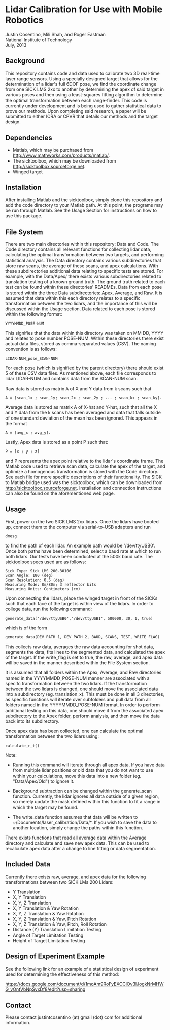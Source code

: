 Lidar Calibration for Use with Mobile Robotics
====================================

Justin Cosentino, Mili Shah, and Roger Eastman  
National Institute of Technology  
July, 2013  

Background 
----------

This repository contains code and data used to calibrate two 3D real-time 
laser range sensors. Using a specially designed target that allows for the
determination of a lidar's full 6DOF pose, we find the coordinate change 
from one SICK LMS 2xx to another by determining the apex of said target 
in various poses and then using a least-squares fitting algorithm to
determine the optimal transformation between each range-finder. This code
is currently under development and is being used to gather statistical
data to prove our methods. Upon completing said research, a paper will be
submitted to either ICRA or CPVR that details our methods and the target
design.

Dependencies
-----------
- Matlab, which may be purchased from http://www.mathworks.com/products/matlab/.  
- The sicktoolbox, which may be downloaded from http://sicktoolbox.sourceforge.net.
- Winged target

Installation
------------
After installing Matlab and the sicktoolbox, simply clone this repository 
and add the code directory to your Matlab path. At this point, the programs
may be run through Matlab. See the Usage Section for instructions on how to
use this package.

File System
-----------

There are two main directories within this repository: Data and Code. The 
Code directory contains all relevant functions for collecting lidar data, 
calculating the optimal transformation between two targets, and performing
statistical analysis. The Data directory contains various subdirectories 
that store raw scans, the average of these scans, and apex calculations.
With these subdirectories additional data relating to specific tests are 
stored. For example, with the Data/Apex/ there exists various 
subdirectories related to translation testing of a known ground truth. 
The ground truth related to each test can be found within these 
directories' READMEs. Data from each pose is stored within the three Data
subdirectories: Apex, Average, and Raw. It is assumed that data within this
each directory relates to a specific transformation between the two lidars,
and the importance of this will be discussed within the Usage section. Data
related to each pose is stored within the following format: 

    YYYYMMDD_POSE-NUM
    
This signifies that the data within this directory was taken on MM DD, YYYY 
and relates to pose number POSE-NUM. Within these directories there exist 
actual data files, stored as comma-separated values (CSV). The naming 
convention is as follows:

    LIDAR-NUM_pose_SCAN-NUM
    
For each pose (which is signified by the parent directory) there should exist
5 of these CSV data files. As mentioned above, each file corresponds to lidar 
LIDAR-NUM and contains data from the SCAN-NUM scan.

Raw data is stored as matrix A of X and Y data from k scans such that

    A = [scan_1x ; scan_1y; scan_2x ; scan_2y ; ... ; scan_kx ; scan_ky].

Average data is stored as matrix A of X-hat and Y-hat, such that all the X
and Y data from the k scans has been averaged and data that falls outside 
of one standard deviation of the mean has been ignored. This appears in the
format 

    A = [avg_x ; avg_y].

Lastly, Apex data is stored as a point P such that:

    P = [x ; y ; z]
    
and P represents the apex point relative to the lidar's coordinate frame. 
The Matlab code used to retrieve scan data, calculate the apex of the 
target, and optimize a homogenous transformation is stored with the Code 
directory. See each file for more specific descriptions of their 
functionality. The SICK to Matlab bridge used was the sicktoolbox, which 
can be downloaded from http://sicktoolbox.sourceforge.net. Installation and
connection instructions can also be found on the aforementioned web page.

Usage
-----

First, power on the two SICK LMS 2xx lidars. Once the lidars have booted
up, connect them to the computer via serial-to-USB adapters and run  

    dmesg
    
to find the path of each lidar. An example path would be '/dev/ttyUSB0'.
Once both paths have been determined, select a baud rate at which to run
both lidars. Our tests have been conducted at the 500k baud rate. The 
sicktoolbox specs used are as follows:

    Sick Type: Sick LMS 200-30106
    Scan Angle: 180 (deg)
    Scan Resolution: 0.5 (deg)
    Measuring Mode: 8m/80m; 3 reflector bits
    Measuring Units: Centimeters (cm)

Upon connecting the lidars, place the winged target in front of the SICKs
such that each face of the target is within view of the lidars. In order
to college data, run the following command: 

    generate_data('/dev/ttyUSB0','/dev/ttyUSB1', 500000, 30, 1, true)

which is of the form

    generate_data(DEV_PATH_1, DEV_PATH_2, BAUD, SCANS, TEST, WRITE_FLAG)

This collects raw data, averages the raw data accounting for shot data, 
segments the data, fits lines to the segmented data, and calculated the
apex of the target. If the write_flag is set to true, the raw, average,
and apex data will be saved in the manner described within the File
System section. 

It is assumed that all folders within the Apex, Average, and Raw
directories named in the YYYYMMDD_POSE-NUM manner are associated with
a specifc transformation between the two lidars. If the transformation
between the two lidars is changed, one should move the associated data
into a subdirectory (eg. translation_x). This must be done in all 3
directories, as specific functions will iterate over subfolders and pull
data from all folders named in the YYYYMMDD_POSE-NUM format. In order to
perform additional testing on this data, one should move it from the
associated apex subdirectory to the Apex folder, perform analysis, and then
move the data back into its subdirectory. 

Once apex data has been collected, one can calculate the 
optimal transformation between the two lidars using:

    calculate_r_t()

Note: 
- Running this command will iterate through all apex data. If you have 
data from multiple lidar positions or old data that you do not want to use
within your calculations, move this data into a new folder (eg. 
"Data/Apex/Old") to ignore it.

- Background subtraction can be changed within the generate_scan function.
Currently, the lidar ignores all data outside of a given region, so merely update
the mask defined within this function to fit a range in which the target may be
found.

- The write_data function assumes that data will be written to 
~/Documents/laser_calibration/Data/*. If you wish to save the data to another 
location, simply change the paths within this function. 

There exists functions that read all average data within the Average directory
and calculate and save new apex data. This can be used to recalculate apex data
after a change to line fitting or data segmentation.

Included Data
-------------

Currently there exists raw, average, and apex data for the following 
transformations between two SICK LMs 200 Lidars:

- Y Translation  
- X, Y Translation  
- X, Y, Z Translation  
- X, Y Translation & Yaw Rotation  
- X, Y, Z Translation & Yaw Rotation  
- X, Y, Z Translation & Yaw, Pitch Rotation  
- X, Y, Z Translation & Yaw, Pitch, Roll Rotation  
- Distance (Y) Translation Limitation Testing  
- Angle of Target Limitation Testing  
- Height of Target Limitation Testing  

Design of Experiment Example
----------------------------

See the following link for an example of a statistical design of 
experiment used for determining the effectiveness of this method:

https://docs.google.com/document/d/1moAm9RoFyEXCCiOv3lJogkNrMHWG_vOntVbNpSvxDf8/edit?usp=sharing


Contact
-------
Please contact justintcosentino (at) gmail (dot) com for additional information.



